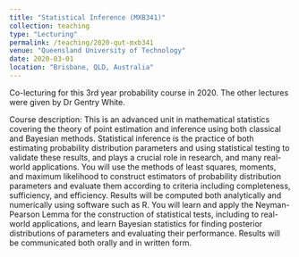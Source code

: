 ```yaml
---
title: "Statistical Inference (MXB341)"
collection: teaching
type: "Lecturing"
permalink: /teaching/2020-qut-mxb341
venue: "Queensland University of Technology"
date: 2020-03-01
location: "Brisbane, QLD, Australia"
---
```


Co-lecturing for this 3rd year probability course in 2020. The other lectures were given by Dr Gentry White.

Course description: This is an advanced unit in mathematical statistics covering the theory of point estimation and inference using both classical and Bayesian methods.  Statistical inference is the practice of both estimating probability distribution parameters and using statistical testing to validate these results, and plays a crucial role in research, and many real-world applications. You will use the methods of least squares, moments, and maximum likelihood to construct estimators of probability distribution parameters and evaluate them according to criteria including completeness, sufficiency, and efficiency.  Results will be computed both analytically and numerically using software such as R.  You will learn and apply the Neyman-Pearson Lemma for the construction of statistical tests, including to real-world applications, and learn Bayesian statistics for finding posterior distributions of parameters and evaluating their performance.  Results will be communicated both orally and in written form. 
